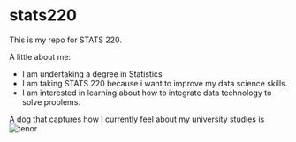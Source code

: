 # stats220

This is my repo for STATS 220. 

A little about me:

- I am undertaking a degree in Statistics
- I am taking STATS 220 because i want to improve my data science skills.
- I am interested in learning about how to integrate data technology to solve problems.

A dog that captures how I currently feel about my university studies is ![tenor](https://github.com/user-attachments/assets/09956042-57ba-41b6-b371-55b10e6b724b)
